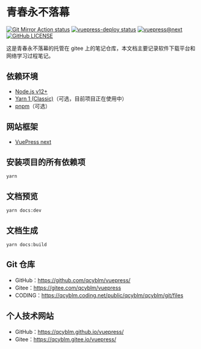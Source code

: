 # 青春永不落幕
[![Git Mirror Action status](https://github.com/qcyblm/vuepress/workflows/Git%20Mirror%20Action/badge.svg)](https://github.com/qcyblm/vuepress/actions/workflows/GitMirrorAction.yml)
[![vuepress-deploy status](https://github.com/qcyblm/vuepress/workflows/vuepress-deploy/badge.svg)](https://github.com/qcyblm/vuepress/actions/workflows/vuepress-deploy.yml)
[![vuepress@next](https://img.shields.io/github/v/release/vuepress/vuepress-next?include_prereleases&label=vuepress%40next)](https://github.com/vuepress/vuepress-next/)
[![GitHub LICENSE](https://img.shields.io/github/license/qcyblm/vuepress)](/LICENSE)

这是青春永不落幕的托管在 gitee 上的笔记仓库，本文档主要记录软件下载平台和网络学习过程笔记。

## 依赖环境
- [Node.js v12+](https://nodejs.org/)
- [Yarn 1 (Classic)](https://classic.yarnpkg.com/)（可选，目前项目正在使用中）
- [pnpm](https://pnpm.io/)（可选）

## 网站框架
- [VuePress next](https://v2.vuepress.vuejs.org/)

## 安装项目的所有依赖项
```
yarn
```

## 文档预览
```
yarn docs:dev
```

## 文档生成
```
yarn docs:build
```

## Git 仓库
- GitHub：https://github.com/qcyblm/vuepress/
- Gitee：https://gitee.com/qcyblm/vuepress
- CODING：https://qcyblm.coding.net/public/qcyblm/qcyblm/git/files

## 个人技术网站
- GitHub：https://qcyblm.github.io/vuepress/
- Gitee：https://qcyblm.gitee.io/vuepress/
